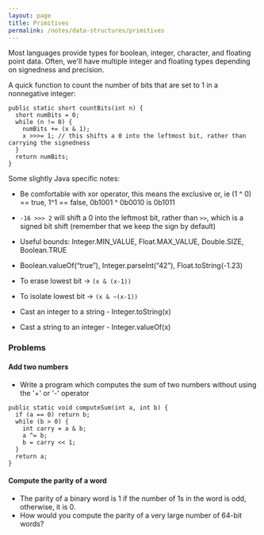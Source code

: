 ```yaml
---
layout: page
title: Primitives
permalink: /notes/data-structures/primitives
---
```


Most languages provide types for boolean, integer, character, and floating point data.
Often, we'll have multiple integer and floating types depending on signedness and precision.

A quick function to count the number of bits that are set to 1 in a nonnegative integer:

```
public static short countBits(int n) {
  short numBits = 0;
  while (n != 0) {
    numBits += (x & 1);
    x >>>= 1; // this shifts a 0 into the leftmost bit, rather than carrying the signedness
  }
  return numBits;
}
```

Some slightly Java specific notes:

* Be comfortable with xor operator, this means the exclusive or, ie (1 ^ 0) == true, 1^1 == false, 0b1001 ^ 0b0010 is 0b1011

* `-16 >>> 2` will shift a 0 into the leftmost bit, rather than `>>`, which is a signed bit shift (remember that we keep the sign by default)

* Useful bounds: Integer.MIN_VALUE, Float.MAX_VALUE, Double.SIZE, Boolean.TRUE

* Boolean.valueOf(“true”), Integer.parseInt(“42”), Float.toString(-1.23)

* To erase lowest bit -> `(x & (x-1))`

* To isolate lowest bit -> `(x & ~(x-1))`

* Cast an integer to a string - Integer.toString(x)

* Cast a string to an integer - Integer.valueOf(x)

### Problems

#### Add two numbers

* Write a program which computes the sum of two numbers without using the '+' or '-' operator

```
public static void computeSum(int a, int b) {
  if (a == 0) return b;
  while (b > 0) {
    int carry = a & b;
    a ^= b;
    b = carry << 1;
  }
  return a;
}
```

#### Compute the parity of a word

* The parity of a binary word is 1 if the number of 1s in the word is odd, otherwise, it is 0.
* How would you compute the parity of a very large number of 64-bit words?


